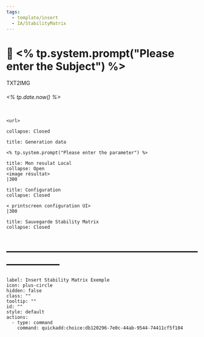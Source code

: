 ```yaml
---
tags:
  - template/insert
  - IA/StabilityMatrix
---
```

# 🚧 <% tp.system.prompt("Please enter the Subject") %> 
TXT2IMG
###### <% tp.date.now() %>


```embed

<url>
```

```ad-quote
collapse: Closed

title: Generation data

<% tp.system.prompt("Please enter the parameter") %>

```

```ad-success
title: Mon resulat Local 
collapse: Open
<image résultat> 
|300
```

```ad-info
title: Configuration
collapse: Closed

< printscreen configuration UI>
|300
```

```ad-caution
title: Sauvegarde Stability Matrix
collapse: Closed

```

# ———————————————————————

```meta-bind-button
label: Insert Stability Matrix Exemple
icon: plus-circle
hidden: false
class: ""
tooltip: ""
id: ""
style: default
actions:
  - type: command
    command: quickadd:choice:db120296-7e0c-44ab-9544-74411cf5f104
```



